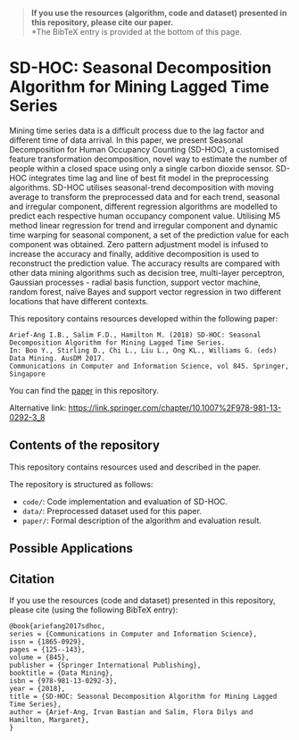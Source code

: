 > **If you use the resources (algorithm, code and dataset) presented in this repository, please cite our paper.**  
*The BibTeX entry is provided at the bottom of this page. 

# SD-HOC: Seasonal Decomposition Algorithm for Mining Lagged Time Series
Mining time series data is a difficult process due to the lag factor and different time of data arrival. In this paper, we present Seasonal Decomposition for Human Occupancy Counting (SD-HOC), a customised feature transformation decomposition, novel way to estimate the number of people within a closed space using only a single carbon dioxide sensor. SD-HOC integrates time lag and line of best fit model in the preprocessing algorithms. SD-HOC utilises seasonal-trend decomposition with moving average to transform the preprocessed data and for each trend, seasonal and irregular component, different regression algorithms are modelled to predict each respective human occupancy component value. Utilising M5 method linear regression for trend and irregular component and dynamic time warping for seasonal component, a set of the prediction value for each component was obtained. Zero pattern adjustment model is infused to increase the accuracy and finally, additive decomposition is used to reconstruct the prediction value. The accuracy results are compared with other data mining algorithms such as decision tree, multi-layer perceptron, Gaussian processes - radial basis function, support vector machine, random forest, naïve Bayes and support vector regression in two different locations that have different contexts.

This repository contains resources developed within the following paper:

    Arief-Ang I.B., Salim F.D., Hamilton M. (2018) SD-HOC: Seasonal Decomposition Algorithm for Mining Lagged Time Series.
    In: Boo Y., Stirling D., Chi L., Liu L., Ong KL., Williams G. (eds) Data Mining. AusDM 2017.
    Communications in Computer and Information Science, vol 845. Springer, Singapore
  
You can find the [paper](https://github.com/cruiseresearchgroup/DA-HOC-Semi-supervised-Domain-Adaptation-Prediction/blob/master/paper/BuildSys17_IrvanAriefAng.pdf) in this repository. 

Alternative link: https://link.springer.com/chapter/10.1007%2F978-981-13-0292-3_8

## Contents of the repository
This repository contains resources used and described in the paper.

The repository is structured as follows:

- `code/`: Code implementation and evaluation of SD-HOC.  
- `data/`: Preprocessed dataset used for this paper. 
- `paper/`: Formal description of the algorithm and evaluation result. 

## Possible Applications

## Citation
If you use the resources (code and dataset) presented in this repository, please cite (using the following BibTeX entry):
```
@book{ariefang2017sdhoc,
series = {Communications in Computer and Information Science},
issn = {1865-0929},
pages = {125--143},
volume = {845},
publisher = {Springer International Publishing},
booktitle = {Data Mining},
isbn = {978-981-13-0292-3},
year = {2018},
title = {SD-HOC: Seasonal Decomposition Algorithm for Mining Lagged Time Series},
author = {Arief-Ang, Irvan Bastian and Salim, Flora Dilys and Hamilton, Margaret},
}
```

